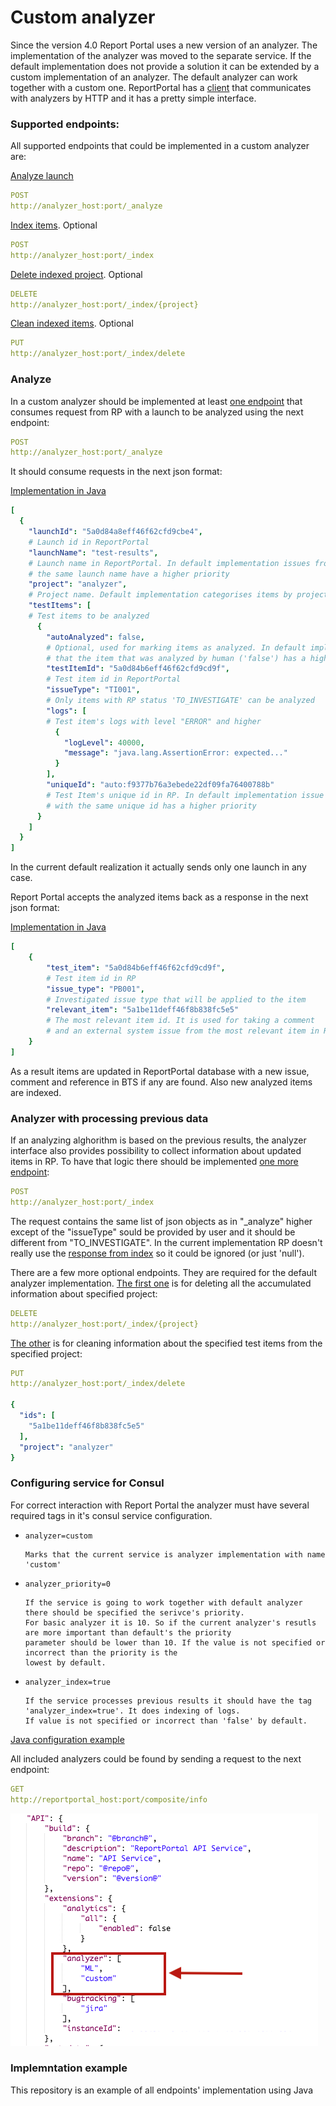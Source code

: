 # Custom analyzer

Since the version 4.0 Report Portal uses a new version of an analyzer. The implementation of the analyzer was moved to the
separate service. If the default implementation does not provide a solution it can be extended by a
custom implementation of an analyzer. The default analyzer can work together with a custom one. ReportPortal has a [client](https://github.com/reportportal/service-api/blob/develop/src/main/java/com/epam/ta/reportportal/core/analyzer/client/AnalyzerServiceClient.java) that communicates
with analyzers by HTTP and it has a pretty simple interface. 

### Supported endpoints:

All supported endpoints that could be implemented in a custom analyzer are:

[Analyze launch](#analyze)
```yaml
POST
http://analyzer_host:port/_analyze
```

[Index items](#analyzer-with-processing-previous-data). Optional
```yaml
POST
http://analyzer_host:port/_index
```

[Delete indexed project](#analyzer-with-processing-previous-data). Optional
```yaml
DELETE
http://analyzer_host:port/_index/{project}
```

[Clean indexed items](#analyzer-with-processing-previous-data). Optional
```yaml
PUT
http://analyzer_host:port/_index/delete
```


### Analyze
In a custom analyzer should be implemented at least [one endpoint](https://github.com/reportportal/example-custom-analyzer/blob/945b958ca02babb90e25e072e455a4bdb34f51da/src/main/java/by/pbortnik/analyzer/controller/AnalyzerController.java#L23) that consumes request from RP with a launch to be analyzed using the next endpoint:
```yaml
POST
http://analyzer_host:port/_analyze
```
It should consume requests in the next json format:

[Implementation in Java](https://github.com/reportportal/example-custom-analyzer/blob/677f749e4de7297e9d385ca9c033aa38e9f359bc/src/main/java/by/pbortnik/analyzer/model/IndexLaunch.java)

```yaml
[
  {
    "launchId": "5a0d84a8eff46f62cfd9cbe4",                   
    # Launch id in ReportPortal
    "launchName": "test-results",  
    # Launch name in ReportPortal. In default implementation issues from the launch with
    # the same launch name have a higher priority
    "project": "analyzer",                       
    # Project name. Default implementation categorises items by project  
    "testItems": [                                            
    # Test items to be analyzed
      {
        "autoAnalyzed": false,
        # Optional, used for marking items as analyzed. In default implementation it means 
        # that the item that was analyzed by human ('false') has a higher priority
        "testItemId": "5a0d84b6eff46f62cfd9cd9f",             
        # Test item id in ReportPortal       
        "issueType": "TI001",         
        # Only items with RP status 'TO_INVESTIGATE' can be analyzed        
        "logs": [
        # Test item's logs with level "ERROR" and higher          
          {
            "logLevel": 40000,
            "message": "java.lang.AssertionError: expected..."
          } 
        ],                                                    
        "uniqueId": "auto:f9377b76a3ebede22df09fa76400788b"   
        # Test Item's unique id in RP. In default implementation issue from item 
        # with the same unique id has a higher priority
      }
    ]
  }
]
```
In the current default realization it actually sends only one launch in any case. 


Report Portal accepts the analyzed items back as a response in the next json format:

[Implementation in Java](https://github.com/reportportal/example-custom-analyzer/blob/677f749e4de7297e9d385ca9c033aa38e9f359bc/src/main/java/by/pbortnik/analyzer/model/AnalyzedItemRs.java)
```yaml
[
    {
        "test_item": "5a0d84b6eff46f62cfd9cd9f",
        # Test item id in RP        
        "issue_type": "PB001",
        # Investigated issue type that will be applied to the item
        "relevant_item": "5a1be11deff46f8b838fc5e5"
        # The most relevant item id. It is used for taking a comment 
        # and an external system issue from the most relevant item in RP
    }
]
```

As a result items are updated in ReportPortal database with a new issue, comment and reference in BTS if any are found. Also new analyzed items are indexed.

### Analyzer with processing previous data

If an analyzing alghorithm is based on the previous results, the analyzer interface also provides possibility to collect information about updated items in RP. To have that logic there should be implemented [one more endpoint](https://github.com/reportportal/example-custom-analyzer/blob/945b958ca02babb90e25e072e455a4bdb34f51da/src/main/java/by/pbortnik/analyzer/controller/AnalyzerController.java#L51):

```yaml
POST
http://analyzer_host:port/_index
```

The request contains the same list of json objects as in "_analyze" higher except of the "issueType" sould be provided by user and it should be different from "TO_INVESTIGATE". In the current implementation RP doesn't really use the [response from index](https://github.com/reportportal/example-custom-analyzer/blob/677f749e4de7297e9d385ca9c033aa38e9f359bc/src/main/java/by/pbortnik/analyzer/model/IndexRs.java) so it could be ignored (or just 'null').

There are a few more optional endpoints. They are required for the default analyzer implementation. [The first one](https://github.com/reportportal/example-custom-analyzer/blob/945b958ca02babb90e25e072e455a4bdb34f51da/src/main/java/by/pbortnik/analyzer/controller/AnalyzerController.java#L59) is for deleting all the accumulated information about specified project: 

```yaml
DELETE
http://analyzer_host:port/_index/{project}
```
[The other](https://github.com/reportportal/example-custom-analyzer/blob/945b958ca02babb90e25e072e455a4bdb34f51da/src/main/java/by/pbortnik/analyzer/controller/AnalyzerController.java#L65) is for cleaning information about the specified test items from the specified project: 

```yaml
PUT
http://analyzer_host:port/_index/delete

{
  "ids": [
    "5a1be11deff46f8b838fc5e5"
  ],
  "project": "analyzer"
}
```

### Configuring service for Consul

For correct interaction with Report Portal the analyzer must have several required tags in it's consul service configuration. 

* `analyzer=custom` 

      Marks that the current service is analyzer implementation with name 'custom'

* `analyzer_priority=0` 

      If the service is going to work together with default analyzer there should be specified the serivce's priority. 
      For basic analyzer it is 10. So if the current analyzer's resutls are more important than default's the priority 
      parameter should be lower than 10. If the value is not specified or incorrect than the priority is the 
      lowest by default.
      
* `analyzer_index=true`

      If the service processes previous results it should have the tag 'analyzer_index=true'. It does indexing of logs.
      If value is not specified or incorrect than 'false' by default.

[Java configuration example](https://github.com/reportportal/example-custom-analyzer/blob/677f749e4de7297e9d385ca9c033aa38e9f359bc/src/main/resources/application.yaml)

All included analyzers could be found by sending a request to the next endpoint:

```yaml
GET
http://reportportal_host:port/composite/info
```

![composite/info](/CompositeInfo.png?raw=true)

### Implemntation example

This repository is an example of all endpoints' implementation using Java
